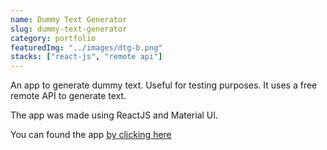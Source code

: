 ```yaml
---
name: Dummy Text Generator
slug: dummy-text-generator
category: portfolio
featuredImg: "../images/dtg-b.png"
stacks: ["react-js", "remote api"]
---
```


An app to generate dummy text. Useful for testing purposes. It uses a free remote API to generate text.

The app was made using ReactJS and Material UI.

You can found the app [by clicking here](https://imranmollajoy.github.io/dummy-text-generator/)
